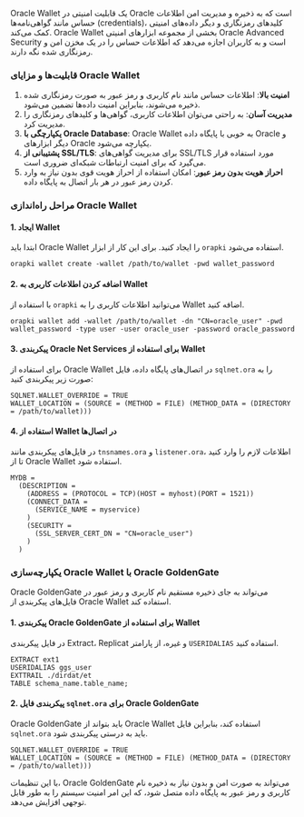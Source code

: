 Oracle Wallet یک قابلیت امنیتی در Oracle است که به ذخیره و مدیریت امن اطلاعات حساس مانند گواهی‌نامه‌ها (credentials)، کلیدهای رمزنگاری و دیگر داده‌های امنیتی کمک می‌کند. Oracle Wallet بخشی از مجموعه ابزارهای امنیتی Oracle Advanced Security است و به کاربران اجازه می‌دهد که اطلاعات حساس را در یک مخزن امن و رمزنگاری شده نگه دارند.

### قابلیت‌ها و مزایای Oracle Wallet

1. **امنیت بالا**: اطلاعات حساس مانند نام کاربری و رمز عبور به صورت رمزنگاری شده ذخیره می‌شوند، بنابراین امنیت داده‌ها تضمین می‌شود.
2. **مدیریت آسان**: به راحتی می‌توان اطلاعات کاربری، گواهی‌ها و کلیدهای رمزنگاری را مدیریت کرد.
3. **یکپارچگی با Oracle Database**: Oracle Wallet به خوبی با پایگاه داده Oracle و دیگر ابزارهای Oracle یکپارچه می‌شود.
4. **پشتیبانی از SSL/TLS**: برای مدیریت گواهی‌های SSL/TLS مورد استفاده قرار می‌گیرد که برای امنیت ارتباطات شبکه‌ای ضروری است.
5. **احراز هویت بدون رمز عبور**: امکان استفاده از احراز هویت قوی بدون نیاز به وارد کردن رمز عبور در هر بار اتصال به پایگاه داده.

### مراحل راه‌اندازی Oracle Wallet

#### 1. ایجاد Wallet

ابتدا باید Oracle Wallet را ایجاد کنید. برای این کار از ابزار `orapki` استفاده می‌شود.

```shell
orapki wallet create -wallet /path/to/wallet -pwd wallet_password
```

#### 2. اضافه کردن اطلاعات کاربری به Wallet

با استفاده از `orapki` می‌توانید اطلاعات کاربری را به Wallet اضافه کنید.

```shell
orapki wallet add -wallet /path/to/wallet -dn "CN=oracle_user" -pwd wallet_password -type user -user oracle_user -password oracle_password
```

#### 3. پیکربندی Oracle Net Services برای استفاده از Wallet

برای استفاده از Oracle Wallet در اتصال‌های پایگاه داده، فایل `sqlnet.ora` را به صورت زیر پیکربندی کنید:

```plaintext
SQLNET.WALLET_OVERRIDE = TRUE
WALLET_LOCATION = (SOURCE = (METHOD = FILE) (METHOD_DATA = (DIRECTORY = /path/to/wallet)))
```

#### 4. استفاده از Wallet در اتصال‌ها

در فایل‌های پیکربندی مانند `tnsnames.ora` و `listener.ora`، اطلاعات لازم را وارد کنید تا از Oracle Wallet استفاده شود.

```plaintext
MYDB =
  (DESCRIPTION =
    (ADDRESS = (PROTOCOL = TCP)(HOST = myhost)(PORT = 1521))
    (CONNECT_DATA =
      (SERVICE_NAME = myservice)
    )
    (SECURITY =
      (SSL_SERVER_CERT_DN = "CN=oracle_user")
    )
  )
```

### یکپارچه‌سازی Oracle Wallet با Oracle GoldenGate

Oracle GoldenGate می‌تواند به جای ذخیره مستقیم نام کاربری و رمز عبور در فایل‌های پیکربندی از Oracle Wallet استفاده کند.

#### 1. پیکربندی Oracle GoldenGate برای استفاده از Wallet

در فایل پیکربندی Extract، Replicat و غیره، از پارامتر `USERIDALIAS` استفاده کنید.

```plaintext
EXTRACT ext1
USERIDALIAS ggs_user
EXTTRAIL ./dirdat/et
TABLE schema_name.table_name;
```

#### 2. پیکربندی فایل `sqlnet.ora` برای Oracle GoldenGate

Oracle GoldenGate باید بتواند از Oracle Wallet استفاده کند، بنابراین فایل `sqlnet.ora` باید به درستی پیکربندی شود.

```plaintext
SQLNET.WALLET_OVERRIDE = TRUE
WALLET_LOCATION = (SOURCE = (METHOD = FILE) (METHOD_DATA = (DIRECTORY = /path/to/wallet)))
```

با این تنظیمات، Oracle GoldenGate می‌تواند به صورت امن و بدون نیاز به ذخیره نام کاربری و رمز عبور به پایگاه داده متصل شود، که این امر امنیت سیستم را به طور قابل توجهی افزایش می‌دهد.
